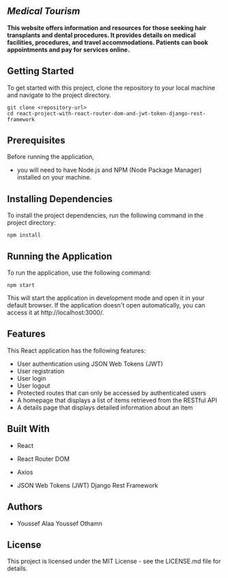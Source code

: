 ## ***Medical Tourism***

**This website offers information and resources for those seeking hair transplants and dental procedures. It provides details on medical facilities, procedures, and travel accommodations. Patients can book appointments and pay for services online.**

## Getting Started

To get started with this project, clone the repository to your local machine and navigate to the project directory.

    git clone <repository-url>
    cd react-project-with-react-router-dom-and-jwt-token-django-rest-framework

## Prerequisites

Before running the application, 

 - you will need to have Node.js and NPM (Node Package Manager)
   installed on your machine.

## Installing Dependencies

To install the project dependencies, run the following command in the project directory:


    npm install

## Running the Application

To run the application, use the following command:



    npm start

This will start the application in development mode and open it in your default browser. If the application doesn't open automatically, you can access it at http://localhost:3000/.

## Features

This React application has the following features:

 - User authentication using JSON Web Tokens (JWT)
 - User registration
 - User login
 - User logout
 - Protected routes that can only be accessed by authenticated users
 - A homepage that displays a list of items retrieved from the RESTful
   API
 - A details page that displays detailed information about an item

## Built With

 - React

 - React Router DOM

 - Axios

 - JSON Web Tokens (JWT) Django Rest Framework

## Authors

 - Youssef Alaa Youssef Othamn

## License

This project is licensed under the MIT License - see the LICENSE.md file for details.

